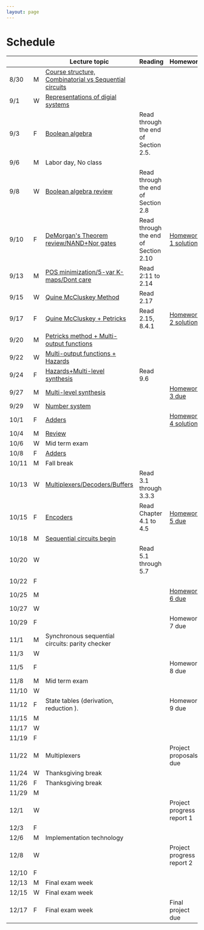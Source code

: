 ```yaml
---
layout: page
---
```

# Schedule

|       |   | Lecture topic                                                                                                                    | Reading                               | Homework                                                          |
| ----- | - | --------------------------------------------------------------                                                                   | ------------------------------------- | -------------------------                                         |
| 8/30  | M | [Course structure, Combinatorial vs Sequential circuits]({{site.baseurl}}/slides/2021-08-29-what-to-expect-from-the-course.html) |                                       |                                                                   |
| 9/1   | W | [Representations of digial systems]({{site.baseurl}}/slides/2021-09-01-boolean-algebra.html)                                     |                                       |                                                                   |
| 9/3   | F | [Boolean algebra]({{site.baseurl}}/slides/2021-09-03-boolean-algebra.html)                                                       | Read through the end of Section 2.5.  |                                                                   |
| 9/6   | M | Labor day, No class                                                                                                              |                                       |                                                                   |
| 9/8   | W | [Boolean algebra review]({{site.baseurl}}/slides/2021-09-08-designing-circuits.html)                                             | Read through the end of Section 2.8   |                                                                   |
| 9/10  | F | [DeMorgan's Theorem review/NAND+Nor gates]({{site.baseurl}}/slides/2021-09-10-designing-circuits.html)                           | Read through the end of Section 2.10  | [Homework 1 solution]({{site.baseurl}}/homeworks/hw1/hw1sol.pdf)  |
| 9/13  | M | [POS minimization/5-var K-maps/Dont care]({{site.baseurl}}/slides/2021-09-13-five-var-dont-care.html)                            | Read 2:11 to 2.14                     |                                                                   |
| 9/15  | W | [Quine McCluskey Method]({{site.baseurl}}/slides/2021-09-15-quine-mccluskey.html)                                                | Read 2.17                             |                                                                   |
| 9/17  | F | [Quine McCluskey + Petricks]({{site.baseurl}}/slides/2021-09-17-quine-mccluskey-petricks.html)                                   | Read 2.15, 8.4.1                      | [Homework 2 solution]({{site.baseurl}}/homeworks/hw2/hw2sol.pdf)  |
| 9/20  | M | [Petricks method + Multi-output functions]({{site.baseurl}}/slides/2021-09-20-petricks-hw-review.html)                           |                                       |                                                                   |
| 9/22  | W | [Multi-output functions + Hazards]({{site.baseurl}}/slides/2021-09-22-multi-output-functions-hazards.html)                       |                                       |                                                                   |
| 9/24  | F | [Hazards+Multi-level synthesis]({{site.baseurl}}/slides/2021-09-24-hazards-multi-level-synthesis.html)                           | Read 9.6                              |                                                                   |
| 9/27  | M | [Multi-level synthesis]({{site.baseurl}}/slides/2021-09-27-multi-level-synthesis.html)                                           |                                       | [Homework 3 due]({{site.baseurl}}/homeworks/hw3/hw3.pdf)          |
| 9/29  | W | [Number system]({{site.baseurl}}/slides/2021-09-29-place-value-number-system.html)                                               |                                       |                                                                   |
| 10/1  | F | [Adders]({{site.baseurl}}/slides/2021-10-01-half-full-adder.html)                                                                |                                       | [Homework 4 solutions]({{site.baseurl}}/homeworks/hw4/hw4sol.pdf) |
| 10/4  | M | [Review]({{site.baseurl}}/slides/2021-10-04-review-half-full-adder.html)                                                         |                                       |                                                                   |
| 10/6  | W | Mid term exam                                                                                                                    |                                       |                                                                   |
| 10/8  | F | [Adders]({{site.baseurl}}/slides/2021-10-08-adders.html)                                                                         |                                       |                                                                   |
| 10/11 | M | Fall break                                                                                                                       |                                       |                                                                   |
| 10/13 | W | [Multiplexers/Decoders/Buffers]({{site.baseurl}}/slides/2021-10-13-building-blocks.html)                                         | Read 3.1 through 3.3.3                |                                                                   |
| 10/15 | F | [Encoders]({{site.baseurl}}/slides/2021-10-15-flip-flops.html)                                                                   | Read Chapter 4.1 to 4.5               | [Homework 5 due]({{site.baseurl}}/homeworks/hw5/hw5.pdf)          |
| 10/18 | M | [Sequential circuits begin]({{site.baseurl}}/slides/2021-10-18-flip-flops.html)                                                  |                                       |                                                                   |
| 10/20 | W |                                                                                                                                  | Read 5.1 through 5.7                  |                                                                   |
| 10/22 | F |                                                                                                                                  |                                       |                                                                   |
| 10/25 | M |                                                                                                                                  |                                       | [Homework 6 due]({{site.baseurl}}/homeworks/hw6/hw6.pdf)          |
| 10/27 | W |                                                                                                                                  |                                       |                                                                   |
| 10/29 | F |                                                                                                                                  |                                       | Homework 7 due                                                    |
| 11/1  | M | Synchronous sequential circuits: parity checker                                                                                  |                                       |                                                                   |
| 11/3  | W |                                                                                                                                  |                                       |                                                                   |
| 11/5  | F |                                                                                                                                  |                                       | Homework 8 due                                                    |
| 11/8  | M | Mid term exam                                                                                                                    |                                       |                                                                   |
| 11/10 | W |                                                                                                                                  |                                       |                                                                   |
| 11/12 | F | State tables (derivation, reduction ).                                                                                           |                                       | Homework 9 due                                                    |
| 11/15 | M |                                                                                                                                  |                                       |                                                                   |
| 11/17 | W |                                                                                                                                  |                                       |                                                                   |
| 11/19 | F |                                                                                                                                  |                                       |                                                                   |
| 11/22 | M | Multiplexers                                                                                                                     |                                       | Project proposals due                                             |
| 11/24 | W | Thanksgiving break                                                                                                               |                                       |                                                                   |
| 11/26 | F | Thanksgiving break                                                                                                               |                                       |                                                                   |
| 11/29 | M |                                                                                                                                  |                                       |                                                                   |
| 12/1  | W |                                                                                                                                  |                                       | Project progress report 1                                         |
| 12/3  | F |                                                                                                                                  |                                       |                                                                   |
| 12/6  | M | Implementation technology                                                                                                        |                                       |                                                                   |
| 12/8  | W |                                                                                                                                  |                                       | Project progress report 2                                         |
| 12/10 | F |                                                                                                                                  |                                       |                                                                   |
| 12/13 | M | Final exam week                                                                                                                  |                                       |                                                                   |
| 12/15 | W | Final exam week                                                                                                                  |                                       |                                                                   |
| 12/17 | F | Final exam week                                                                                                                  |                                       | Final project due                                                 |
